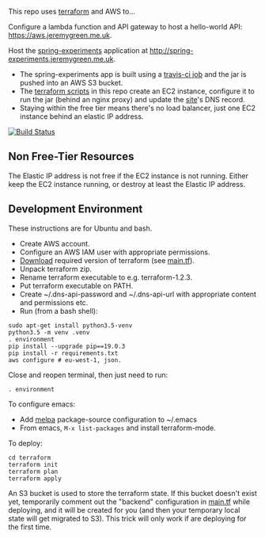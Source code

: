 This repo uses [terraform](https://www.terraform.io/) and AWS to...

Configure a lambda function and API gateway to host a hello-world API: https://aws.jeremygreen.me.uk.

Host the [spring-experiments](https://github.com/jg210/spring-experiments) application at http://spring-experiments.jeremygreen.me.uk.

* The spring-experiments app is built using a [travis-ci job](https://travis-ci.com/jg210/spring-experiments) and the jar is pushed into an AWS S3 bucket.
* The [terraform scripts](terraform) in this repo create an EC2 instance,  configure it to run the jar (behind an nginx proxy) and update the [site](http://aws-ec2.jeremygreen.me.uk)'s DNS record.
* Staying within the free tier means there's no load balancer, just one EC2 instance behind an elastic IP address.

[![Build Status](https://travis-ci.com/jg210/aws-experiments.svg?branch=master)](https://travis-ci.com/jg210/aws-experiments)

## Non Free-Tier Resources

The Elastic IP address is not free if the EC2 instance is not running. Either keep the EC2 instance running, or destroy at least the Elastic IP address.

## Development Environment

These instructions are for Ubuntu and bash.

* Create AWS account.
* Configure an AWS IAM user with appropriate permissions.
* [Download](https://www.terraform.io/downloads.html) required version of terraform (see [main.tf](terraform/main.tf)).
* Unpack terraform zip.
* Rename terraform executable to e.g. terraform-1.2.3.
* Put terraform executable on PATH.
* Create ~/.dns-api-password and ~/.dns-api-url with appropriate content and permissions etc.
* Run (from a bash shell):

```
sudo apt-get install python3.5-venv
python3.5 -m venv .venv
. environment
pip install --upgrade pip==19.0.3
pip install -r requirements.txt
aws configure # eu-west-1, json.
```

Close and reopen terminal, then just need to run:

```
. environment
```

To configure emacs:

* Add [melpa](https://www.emacswiki.org/emacs/MELPA) package-source configuration to ~/.emacs
* From emacs, `M-x list-packages` and install terraform-mode.

To deploy:

```
cd terraform
terraform init
terraform plan
terraform apply
```

An S3 bucket is used to store the terraform state. If this bucket doesn't exist yet, temporarily comment out the "backend" configuration in [main.tf](main.tf) while deploying, and it will be created for you (and then your temporary local state will get migrated to S3). This trick will only work if are deploying for the first time.